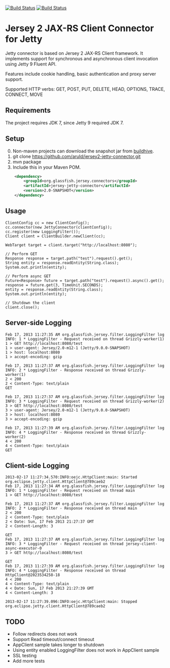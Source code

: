 [![Build Status](https://travis-ci.org/aruld/jersey2-jetty-connector.png)](https://travis-ci.org/aruld/jersey2-jetty-connector)
[![Build Status](https://buildhive.cloudbees.com/job/aruld/job/jersey2-jetty-connector/org.glassfish.jersey.connectors$jersey-jetty-connector/badge/icon)](https://buildhive.cloudbees.com/job/aruld/job/jersey2-jetty-connector/org.glassfish.jersey.connectors$jersey-jetty-connector/)

Jersey 2 JAX-RS Client Connector for Jetty
===============================

Jetty connector is based on Jersey 2 JAX-RS Client framework. It implements support for synchronous and
asynchronous client invocation using Jetty 9 Fluent API.

Features include cookie handling, basic authentication and proxy server support.

Supported HTTP verbs: GET, POST, PUT, DELETE, HEAD, OPTIONS, TRACE, CONNECT, MOVE

Requirements
----

The project requires JDK 7, since Jetty 9 required JDK 7.

Setup
-----

0. Non-maven projects can download the snapshot jar from [buildhive](https://buildhive.cloudbees.com/job/aruld/job/jersey2-jetty-connector/org.glassfish.jersey.connectors$jersey-jetty-connector/lastSuccessfulBuild/artifact/).
1. git clone https://github.com/aruld/jersey2-jetty-connector.git
2. mvn package
3. Include this in your Maven POM.

```xml
    <dependency>
        <groupId>org.glassfish.jersey.connectors</groupId>
        <artifactId>jersey-jetty-connector</artifactId>
        <version>2.0-SNAPSHOT</version>
    </dependency>
```


Usage
-----

    ClientConfig cc = new ClientConfig();
    cc.connector(new JettyConnector(clientConfig));
    cc.register(new LoggingFilter());
    Client client = ClientBuilder.newClient(cc);

    WebTarget target = client.target("http://localhost:8080");

    // Perform GET
    Response response = target.path("test").request().get();
    String entity = response.readEntity(String.class);
    System.out.println(entity);

    // Perform async GET
    Future<Response> future = target.path("test").request().async().get();
    response = future.get(3, TimeUnit.SECONDS);
    entity = response.readEntity(String.class);
    System.out.println(entity);

    // Shutdown the client
    client.close();


Server-side Logging
------

    Feb 17, 2013 11:27:35 AM org.glassfish.jersey.filter.LoggingFilter log
    INFO: 1 * LoggingFilter - Request received on thread Grizzly-worker(1)
    1 > GET http://localhost:8080/test
    1 > user-agent: Jersey/2.0-m12-1 (Jetty/9.0.0-SNAPSHOT)
    1 > host: localhost:8080
    1 > accept-encoding: gzip

    Feb 17, 2013 11:27:37 AM org.glassfish.jersey.filter.LoggingFilter log
    INFO: 2 * LoggingFilter - Response received on thread Grizzly-worker(1)
    2 < 200
    2 < Content-Type: text/plain
    GET

    Feb 17, 2013 11:27:37 AM org.glassfish.jersey.filter.LoggingFilter log
    INFO: 3 * LoggingFilter - Request received on thread Grizzly-worker(2)
    3 > GET http://localhost:8080/test
    3 > user-agent: Jersey/2.0-m12-1 (Jetty/9.0.0-SNAPSHOT)
    3 > host: localhost:8080
    3 > accept-encoding: gzip

    Feb 17, 2013 11:27:39 AM org.glassfish.jersey.filter.LoggingFilter log
    INFO: 4 * LoggingFilter - Response received on thread Grizzly-worker(2)
    4 < 200
    4 < Content-Type: text/plain
    GET

Client-side Logging
------

    2013-02-17 11:27:34.570:INFO:oejc.HttpClient:main: Started org.eclipse.jetty.client.HttpClient@789caeb2
    Feb 17, 2013 11:27:34 AM org.glassfish.jersey.filter.LoggingFilter log
    INFO: 1 * LoggingFilter - Request received on thread main
    1 > GET http://localhost:8080/test

    Feb 17, 2013 11:27:37 AM org.glassfish.jersey.filter.LoggingFilter log
    INFO: 2 * LoggingFilter - Response received on thread main
    2 < 200
    2 < Content-Type: text/plain
    2 < Date: Sun, 17 Feb 2013 21:27:37 GMT
    2 < Content-Length: 3

    GET
    Feb 17, 2013 11:27:37 AM org.glassfish.jersey.filter.LoggingFilter log
    INFO: 3 * LoggingFilter - Request received on thread jersey-client-async-executor-0
    3 > GET http://localhost:8080/test

    GET
    Feb 17, 2013 11:27:39 AM org.glassfish.jersey.filter.LoggingFilter log
    INFO: 4 * LoggingFilter - Response received on thread HttpClient@2023534258-18
    4 < 200
    4 < Content-Type: text/plain
    4 < Date: Sun, 17 Feb 2013 21:27:39 GMT
    4 < Content-Length: 3

    2013-02-17 11:27:39.096:INFO:oejc.HttpClient:main: Stopped org.eclipse.jetty.client.HttpClient@789caeb2


TODO
----

* Follow redirects does not work
* Support Read timeout/connect timeout
* AppClient sample takes longer to shutdown
* Using entity enabled LoggingFilter does not work in AppClient sample
* SSL testing
* Add more tests
